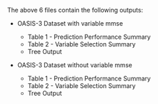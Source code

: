 The above 6 files contain the following outputs: 

- OASIS-3 Dataset with variable mmse
  - Table 1 - Prediction Performance Summary
  - Table 2 - Variable Selection Summary
  - Tree Output
 
 - OASIS-3 Dataset without variable mmse
   - Table 1 - Prediction Performance Summary
   - Table 2 - Variable Selection Summary
   - Tree Output
